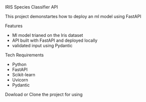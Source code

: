  IRIS Species Classifier API 

 This project demonstartes how to deploy an ml model using FastAPI 

 Features
 - Ml model trianed on the Iris dataset
 - API built with FastAPI and deployed locally
 - validated input using Pydantic 

 Tech Requirements
 - Python 
 - FastAPI
 - Scikit-learn 
 - Uvicorn 
 - Pydantic
 
 Dowload or Clone the project for using 
 

